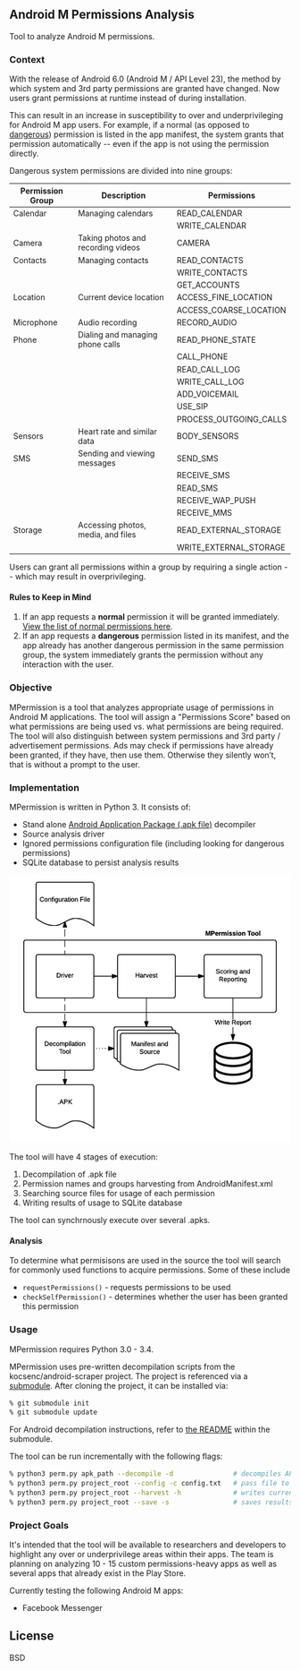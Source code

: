 ## Android M Permissions Analysis
Tool to analyze Android M permissions.

### Context
With the release of Android 6.0 (Android M / API Level 23), the method by which system and 3rd party permissions are granted have changed. Now users grant permissions at runtime instead of during installation.   

This can result in an increase in susceptibility to over and underprivileging for Android M app users. For example, if a normal (as opposed to [dangerous][1]) permission is listed in the app manifest, the system grants that permission automatically -- even if the app is not using the permission directly.

Dangerous system permissions are divided into nine groups:

| Permission Group   | Description                        | Permissions    | 
|--------------------|------------------------------------|----------------|  
| Calendar           | Managing calendars                 | READ_CALENDAR  |
|                    |                                    | WRITE_CALENDAR |
| Camera             | Taking photos and recording videos | CAMERA         |
| Contacts           | Managing contacts                  | READ_CONTACTS  |
|                    |                                    | WRITE_CONTACTS |
|                    |                                    | GET_ACCOUNTS   |
| Location           | Current device location            | ACCESS_FINE_LOCATION               |
|                    |                                    | ACCESS_COARSE_LOCATION               |
| Microphone         | Audio recording                    | RECORD_AUDIO               |
| Phone              | Dialing and managing phone calls   | READ_PHONE_STATE            |
|                    |                                    | CALL_PHONE               |
|                    |                                    | READ_CALL_LOG               |
|                    |                                    | WRITE_CALL_LOG               |
|                    |                                    | ADD_VOICEMAIL               |
|                    |                                    | USE_SIP               |
|                    |                                    | PROCESS_OUTGOING_CALLS               |
| Sensors            | Heart rate and similar data        | BODY_SENSORS            |
| SMS                | Sending and viewing messages       | SEND_SMS               |
|                    |                                    | RECEIVE_SMS               |
|                    |                                    | READ_SMS               |
|                    |                                    | RECEIVE_WAP_PUSH               |
|                    |                                    | RECEIVE_MMS               |
| Storage            | Accessing photos, media, and files | READ_EXTERNAL_STORAGE               |
|                    |                                    | WRITE_EXTERNAL_STORAGE               |

Users can grant all permissions within a group by requiring a single action -- which may result in overprivileging.

#### Rules to Keep in Mind
1. If an app requests a **normal** permission it will be granted immediately. [View the list of normal permissions here](http://developer.android.com/guide/topics/security/normal-permissions.html).
2. If an app requests a **dangerous** permission listed in its manifest, and the app already has another dangerous permission in the same permission group, the system immediately grants the permission without any interaction with the user.

### Objective
MPermission is a tool that analyzes appropriate usage of permissions in Android M applications. The tool will assign a "Permissions Score" based on what permissions are being used vs. what permissions are being required. The tool will also distinguish between system permissions and 3rd party / advertisement permissions. Ads may check if permissions have already been granted, if they have, then use them. Otherwise they silently won’t, that is without a prompt to the user.

### Implementation
MPermission is written in Python 3. It consists of:
* Stand alone [Android Application Package (.apk file)][2] decompiler
* Source analysis driver
* Ignored permissions configuration file (including looking for dangerous permissions)
* SQLite database to persist analysis results

![Subsystem](/docs/mpermission-subsystem-diagram.png?raw=true "Optional Title")

The tool will have 4 stages of execution:  

1. Decompilation of .apk file 
2. Permission names and groups harvesting from AndroidManifest.xml
3. Searching source files for usage of each permission
4. Writing results of usage to SQLite database

The tool can synchrnously execute over several .apks.

#### Analysis
To determine what permisisons are used in the source the tool will search for commonly used functions to acquire permissions. Some of these include  
* `requestPermissions()` - requests permissions to be used 
* `checkSelfPermission()` - determines whether the user has been granted this permission

### Usage
MPermission requires Python 3.0 - 3.4. 

MPermission uses pre-written decompilation scripts from the kocsenc/android-scraper project. The project is referenced via a [submodule](3). After cloning the project, it can be installed via:

```bash
% git submodule init
% git submodule update
```

For Android decompilation instructions, refer to [the README](4) within the submodule.

The tool can be run incrementally with the following flags:

```bash
% python3 perm.py apk_path --decompile -d               # decompiles APK and moves it to sample_apk/
% python3 perm.py project_root --config -c config.txt   # pass file to observe / ignore permissions during analysis
% python3 perm.py project_root --harvest -h             # writes current permissions to permissions-app-name.txt
% python3 perm.py project_root --save -s                # saves results to SQLite DB
```

### Project Goals

It's intended that the tool will be available to researchers and developers to highlight any over or underprivilege areas within their apps. The team is planning on analyzing 10 - 15 custom permissions-heavy apps as well as several apps that already exist in the Play Store.

Currently testing the following Android M apps:
* Facebook Messenger

License
----
BSD 

[1]: http://developer.android.com/guide/topics/security/permissions.html#normal-dangerous
[2]: https://www.wikiwand.com/en/Android_application_package
[3]: https://git-scm.com/book/en/v2/Git-Tools-Submodules
[4]: https://github.com/kocsenc/android-scraper/tree/master/tools/apk-decompiler/

